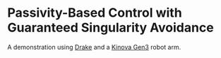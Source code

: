 # Passivity-Based Control with Guaranteed Singularity Avoidance

A demonstration using [Drake](https://drake.mit.edu/) and a [Kinova Gen3](https://www.kinovarobotics.com/en/products/gen3-robot) robot arm. 

